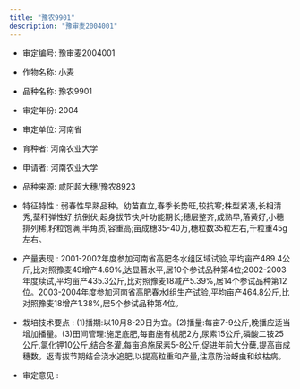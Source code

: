 ```yaml
---
title: "豫农9901"
description: "豫审麦2004001"
---
```

* 审定编号:  豫审麦2004001

*  作物名称:  小麦

*  品种名称:  豫农9901

*  审定年份:  2004

*  审定单位:  河南省

* 育种者:  河南农业大学

*  申请者:  河南农业大学

*  品种来源:  咸阳超大穗/豫农8923

*  特征特性 : 
弱春性早熟品种。幼苗直立,春季长势旺,较抗寒;株型紧凑,长相清秀,茎秆弹性好,抗倒伏;起身拔节快,叶功能期长;穗层整齐,成熟早,落黄好,小穗排列稀,籽粒饱满,半角质,容重高;亩成穗35-40万,穗粒数35粒左右,千粒重45g左右。
 
*  产量表现 : 
2001-2002年度参加河南省高肥冬水组区域试验,平均亩产489.4公斤,比对照豫麦49增产4.69%,达显著水平,居10个参试品种第4位;2002-2003年度续试,平均亩产435.3公斤,比对照豫麦18减产5.39%,居14个参试品种第12位。2003-2004年度参加河南省高肥春水Ⅰ组生产试验,平均亩产464.8公斤,比对照豫麦18增产1.38%,居5个参试品种第4位。

*  栽培技术要点 : 
(1)播期:以10月8-20日为宜。(2)播量:每亩7-9公斤,晚播应适当增加播量。(3)田间管理:施足底肥,每亩施有机肥2方,尿素15公斤,磷酸二铵25公斤,氯化钾10公斤,结合冬灌,每亩追施尿素5-8公斤,促进年前大分蘖,提高亩成穗数。返青拔节期结合浇水追肥,以提高粒重和产量,注意防治蚜虫和纹枯病。

*  审定意见 : 

